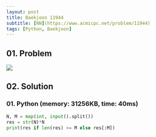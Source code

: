 ```yaml
---
layout: post
title: Baekjoon 11944
subtitle: [NN](https://www.acmicpc.net/problem/11944)
tags: [Python, Baekjoon]
---
```


## 01. Problem

<img src="https://github.com/WoojinJeonkr/WoojinJeonkr.github.io/blob/main/assets/images/post_image/baekjoon/baekjoon_11944.png?raw=true">

## 02. Solution

### 01. Python (memory: 31256KB, time: 40ms)

```Python
N, M = map(int, input().split())
res = str(N)*N
print(res if len(res) <= M else res[:M])
```
